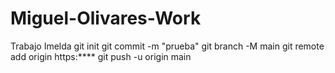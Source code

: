 # Miguel-Olivares-Work
Trabajo Imelda
git init
git commit -m "prueba"
git branch -M main
git remote add origin https:****
git push -u origin main
